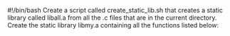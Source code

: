 #!/bin/bash
Create a script called create_static_lib.sh that creates a static library called liball.a from all the .c files that are in the current directory.
Create the static library libmy.a containing all the functions listed below:

